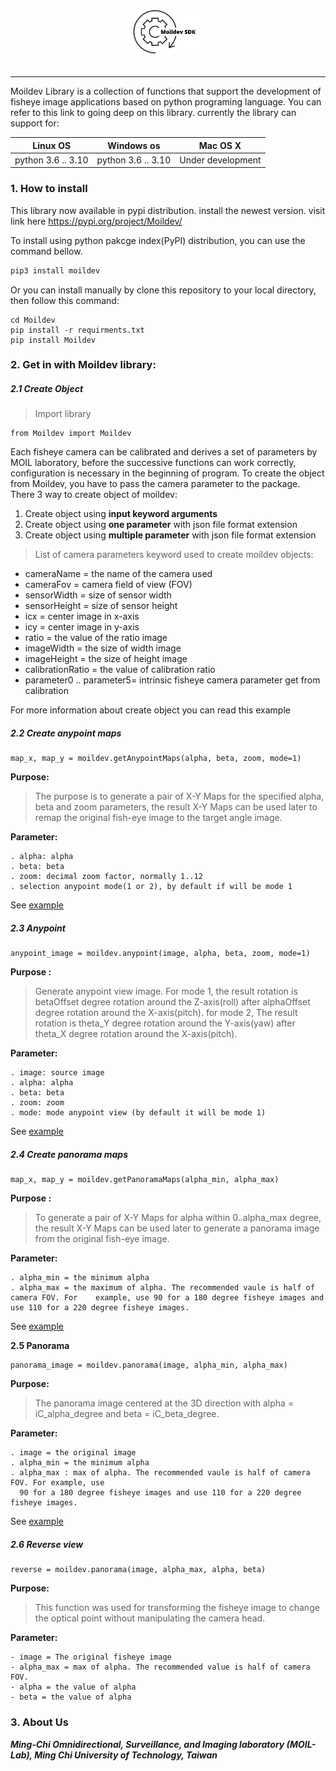 <p align="center"><img src="doc/assets/moildev.jpg" width="25%"/><br><br></p>

---

Moildev Library is a collection of functions that support the development of fisheye image applications based on python programing language. You can refer to this link to going deep on this library. currently the library can support for:

Linux OS                                                  | Windows os       | Mac OS X 
----------------------------------------------------------|------------------|---
python 3.6 .. 3.10| python 3.6 .. 3.10 | Under development 


### 1. How to install
This library now available in pypi distribution. install the newest version. visit link here https://pypi.org/project/Moildev/ 

To install using python pakcge index(PyPI) distribution, you can use the command bellow.

```python
pip3 install moildev
```
Or you can install manually by clone this repository to your local directory, then follow this command:

```
cd Moildev
pip install -r requirments.txt
pip install Moildev
```

### 2. Get in with Moildev library:

##### 2.1 Create Object

>Import library

```
from Moildev import Moildev
```

Each fisheye camera can be calibrated and derives a set of parameters by MOIL laboratory, before the successive functions can work correctly, configuration is necessary in the beginning of program. To create the object from Moildev, you have to pass the camera parameter to the package. There 3 way to create object of moildev:

  1. Create object using **input keyword arguments**
  2. Create object using **one parameter** with json file format extension 
  3. Create object using **multiple parameter** with json file format extension

>List of camera parameters keyword used to create moildev objects:

- cameraName = the name of the camera used
- cameraFov = camera field of view (FOV)
- sensorWidth = size of sensor width
- sensorHeight = size of sensor height
- icx = center image in x-axis
- icy = center image in y-axis
- ratio = the value of the ratio image
- imageWidth = the size of width image
- imageHeight = the size of height image
- calibrationRatio = the value of calibration ratio
- parameter0 .. parameter5= intrinsic fisheye camera parameter get from calibration

For more information about create object you can read this example

##### 2.2 **Create anypoint maps**

```buildoutcfg
map_x, map_y = moildev.getAnypointMaps(alpha, beta, zoom, mode=1)
```

**Purpose:**

>The purpose is to generate a pair of X-Y Maps for the specified alpha, beta and zoom parameters, the result X-Y Maps can be used later to remap the original fish-eye image to the target angle image.

**Parameter:**

```buildoutcfg
. alpha: alpha
. beta: beta
. zoom: decimal zoom factor, normally 1..12
. selection anypoint mode(1 or 2), by default if will be mode 1
```

See [example](https://github.com/MoilOrg/moildev)

##### 2.3 Anypoint 

```
anypoint_image = moildev.anypoint(image, alpha, beta, zoom, mode=1)
```

**Purpose :**

> Generate anypoint view image. For mode 1, the result rotation is betaOffset degree rotation around the Z-axis(roll) after alphaOffset degree rotation around the X-axis(pitch). for mode 2, The result rotation is theta_Y degree rotation around the Y-axis(yaw) after theta_X degree rotation around the X-axis(pitch).

**Parameter:**

```buildoutcfg
. image: source image
. alpha: alpha
. beta: beta
. zoom: zoom
. mode: mode anypoint view (by default it will be mode 1)
```

See [example](https://github.com/MoilOrg/moildev)

##### 2.4 Create panorama maps

```buildoutcfg
map_x, map_y = moildev.getPanoramaMaps(alpha_min, alpha_max)
```

**Purpose :**

> To generate a pair of X-Y Maps for alpha within 0..alpha_max degree, the result X-Y Maps can be used later to generate a panorama image from the original fish-eye image. 

**Parameter:**

```buildoutcfg
. alpha_min = the minimum alpha 
. alpha_max = the maximum of alpha. The recommended vaule is half of camera FOV. For 	example, use 90 for a 180 degree fisheye images and use 110 for a 220 degree fisheye images.
```

See [example](https://github.com/MoilOrg/moildev)

**2.5 Panorama**

```
panorama_image = moildev.panorama(image, alpha_min, alpha_max)
```

**Purpose:**

> The panorama image centered at the 3D direction with alpha = iC_alpha_degree and beta = iC_beta_degree.

**Parameter:**

```buildoutcfg
. image = the original image  
. alpha_min = the minimum alpha 
. alpha_max : max of alpha. The recommended vaule is half of camera FOV. For example, use
  90 for a 180 degree fisheye images and use 110 for a 220 degree fisheye images.
```

See [example](https://github.com/MoilOrg/moildev)

##### 2.6 Reverse view

```
reverse = moildev.panorama(image, alpha_max, alpha, beta)
```

**Purpose:**
> This function was used for transforming the fisheye image to change the optical point without 
> manipulating the camera head.

**Parameter:**
```buildoutcfg
- image = The original fisheye image
- alpha_max = max of alpha. The recommended value is half of camera FOV.
- alpha = the value of alpha
- beta = the value of alpha
```

### 3. About Us

***Ming-Chi Omnidirectional, Surveillance, and Imaging laboratory (MOIL-Lab), Ming Chi University of Technology, Taiwan***

